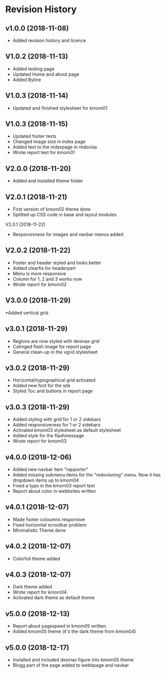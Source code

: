 Revision History
==================

v1.0.0 (2018-11-08)
--------------------

* Added revision history and licence

V1.0.2 (2018-11-13)
--------------------

* Added testing page
* Updated Home and about page
* Added Byline

V1.0.3 (2018-11-14)
--------------------

* Updated and finished stylesheet for kmom01

V1.0.3 (2018-11-15)
--------------------

* Updated footer texts
* Changed image size in index page
* Added text to the indexpage in redovisa
* Wrote report text for kmom01

V2.0.0 (2018-11-20)
--------------------

* Added and installed theme folder

V2.0.1 (2018-11-21)
--------------------

* First version of kmom02 theme done
* Splitted up CSS code in base and layout modules

V2.0.1 (2018-11-22)

* Responsivness for images and navbar menus added

V2.0.2 (2018-11-22)
---------------------

* Footer and header styled and looks better
* Added clearfix for headerpart
* Menu is more responsive
* Column for 1, 2 and 3 works now
* Wrote report for kmom02

V3.0.0 (2018-11-29)
--------------------

*Added vertical grid

v3.0.1 (2018-11-29)
--------------------

* Regions are now styled with desinax grid
* Cahnged flash image for report page
* General clean-up in the vgrid stylesheet

v3.0.2 (2018-11-29)
--------------------

* Horizontal/typographical grid activated
* Added new font for the site
* Styled Toc and buttons in report page

v3.0.3 (2018-11-29)
--------------------

* Added styling with grid for 1 or 2 sidebars
* Added responsiveness for 1 or 2 sidebars
* Activated kmom03 stylesheet as default stylesheet
* Added style for the flashmessage
* Wrote report for kmom03

v4.0.0 (2018-12-06)
-------------------

* Added new navbar item "rapporter"
* Added missing submenu items for the "redovisning" menu. Now it has dropdown items up to kmom04
* Fixed a typo in the kmom03 report text
* Report about color in webbsites written

v4.0.1 (2018-12-07)
-------------------

* Made footer coloumns responsive
* Fixed horizontal scroolbar problem
* Minimalistic Theme done

v4.0.2 (2018-12-07)
--------------------

* Colorfull theme added

v4.0.3 (2018-12-07)
-------------------

* Dark theme added
* Wrote report for kmom04
* Activated dark theme as default theme

v5.0.0 (2018-12-13)
-------------------

* Report about pagespeed in kmom05 written.
* Added kmom05 theme (it's the dark theme from kmom04)

v5.0.0 (2018-12-17)
-------------------

* Installed and included desinax figure into kmom05 theme
* Blogg part of the page added to webbpage and navbar
